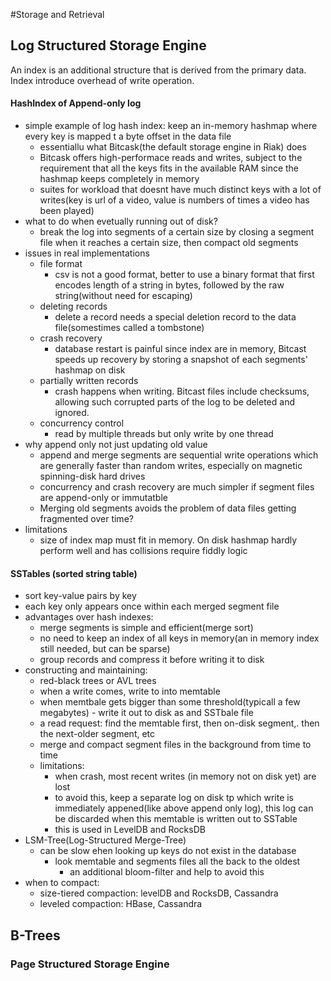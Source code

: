#Storage and Retrieval

## Log Structured Storage Engine

An index is an additional structure that is derived from the primary data. Index introduce overhead of write operation.
#### HashIndex of Append-only log
  - simple example of log hash index: keep an in-memory hashmap where every key is mapped t a byte offset in the data file
    - essentiallu what Bitcask(the default storage engine in Riak) does
    - Bitcask offers high-performace reads and writes, subject to the requirement that all the keys fits in the available RAM since the hashmap keeps completely in memory
    - suites for workload that doesnt have much distinct keys with a lot of writes(key is url of a video, value is numbers of times a video has been played)
  - what to do when evetually running out of disk?
    - break the log into segments of a certain size by closing a segment file when it reaches a certain size, then compact old segments
  - issues in real implementations
    - file format
      - csv is not a good format, better to use a binary format that first encodes length of a string in bytes, followed by the raw string(without need for escaping)
    - deleting records
      - delete a record needs a special deletion record to the data file(somestimes called a tombstone)
    - crash recovery
      - database restart is painful since index are in memory, Bitcast speeds up recovery by storing a snapshot of each segments' hashmap on disk
    - partially written records
      - crash happens when writing. Bitcast files include checksums, allowing such corrupted parts of the log to be deleted and ignored.
    - concurrency control
      - read by multiple threads but only write by one thread
  - why append only not just updating old value
    - append and merge segments are sequential write operations which are generally faster than random writes, especially on magnetic spinning-disk hard drives
    - concurrency and crash recovery are much simpler if segment files are append-only or immutatble
    - Merging old segments avoids the problem of data files getting fragmented over time? 
  - limitations
    - size of index map must fit in memory. On disk hashmap hardly perform well and has collisions require fiddly logic
    
 #### SSTables (sorted string table)
  - sort key-value pairs by key
  - each key only appears once within each merged segment file
  - advantages over hash indexes:
    - merge segments is simple and efficient(merge sort)
    - no need to keep an index of all keys in memory(an in memory index still needed, but can be sparse)
    - group records and compress it before writing it to disk
  - constructing and maintaining:
    - red-black trees or AVL trees
    - when a write comes, write to into memtable
    - when memtbale gets bigger than some threshold(typicall a few megabytes) - write it out to disk as and SSTbale file
    - a read request: find the memtable first, then on-disk segment,. then the next-older segment, etc
    - merge and compact segment files in the background from time to time
    - limitations:  
      - when crash, most recent writes (in memory not on disk yet) are lost
      - to avoid this, keep a separate log on disk tp which write is immediately appened(like above append only log), this log can be discarded when this memtable is written out to SSTable
      - this is used in LevelDB and RocksDB
  - LSM-Tree(Log-Structured Merge-Tree)
    - can be slow ehen looking up keys do not exist in the database
      - look memtable and segments files all the back to the oldest
        - an additional bloom-filter and help to avoid this
  - when to compact:  
    - size-tiered compaction: levelDB and RocksDB, Cassandra
    - leveled compaction: HBase, Cassandra
    
## B-Trees


        


  
      
     
      
   


### Page Structured Storage Engine
